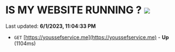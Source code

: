 # IS MY WEBSITE RUNNING ? [![](https://img.shields.io/static/v1?label=Sponsor&message=%E2%9D%A4&logo=GitHub&color=%23fe8e86)](https://github.com/sponsors/<username>)

Last updated: **6/1/2023, 11:04:33 PM**

- `GET` [https://youssefservice.me](https://youssefservice.me) - **Up** (1104ms)
